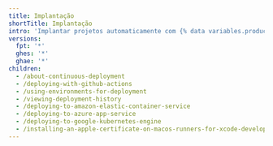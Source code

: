```yaml
---
title: Implantação
shortTitle: Implantação
intro: 'Implantar projetos automaticamente com {% data variables.product.prodname_actions %}.'
versions:
  fpt: '*'
  ghes: '*'
  ghae: '*'
children:
  - /about-continuous-deployment
  - /deploying-with-github-actions
  - /using-environments-for-deployment
  - /viewing-deployment-history
  - /deploying-to-amazon-elastic-container-service
  - /deploying-to-azure-app-service
  - /deploying-to-google-kubernetes-engine
  - /installing-an-apple-certificate-on-macos-runners-for-xcode-development
---
```


